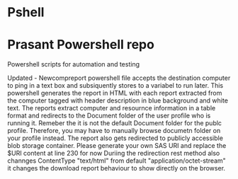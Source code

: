 # Pshell
<h1>Prasant Powershell repo</h1>

Powershell scripts for automation and testing 

Updated - Newcompreport powershell file accepts the destination computer to ping in a text box and subsiquently stores to a variabel to run later.
This powershell generates the report in HTML with each report extracted from the computer tagged with header description in blue background and white text.
The reports extract computer and resournce information in a table format and redirects to the Document folder of the user profile who is running it.
Remeber the it is not the default Document folder for the publc profile. Therefore, you may have to manually browse documetn folder on your profile instead.
The report also gets redirected to publicly accessible blob storage container. Please generate your own SAS URI and replace the $URI content at line 230 for now
Duriing the redirection rest method also channges ContentType "text/html" from default "application/octet-stream" it changes the download report behaviour to show directly on the browser.